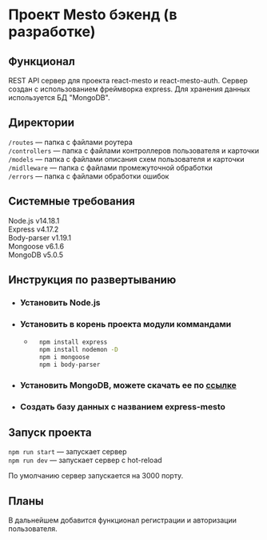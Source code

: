 # Проект Mesto бэкенд (в разработке)

## Функционал
REST API сервер для проекта react-mesto и react-mesto-auth. Сервер создан с использованием фреймворка express. Для хранения данных используется БД "MongoDB".

## Директории

`/routes` — папка с файлами роутера  
`/controllers` — папка с файлами контроллеров пользователя и карточки   
`/models` — папка с файлами описания схем пользователя и карточки  
`/midlleware` — папка с файлами промежуточной обработки  
`/errors` — папка с файлами обработки ошибок

## Системные требования
Node.js v14.18.1  
Express v4.17.2  
Body-parser v1.19.1  
Mongoose v6.1.6  
MongoDB v5.0.5  

## Инструкция по развертыванию
* ### Установить Node.js
* ### Установить в корень проекта модули коммандами
    * ```bash
        npm install express  
        npm install nodemon -D  
        npm i mongoose  
        npm i body-parser  
      ```
* ### Установить MongoDB, можете скачать ее по [ссылке](https://www.mongodb.com/download-center/community?jmp=docs)
* ### Создать базу данных с названием express-mesto
    

## Запуск проекта

`npm run start` — запускает сервер   
`npm run dev` — запускает сервер с hot-reload

По умолчанию сервер запускается на 3000 порту.

## Планы
В дальнейшем добавится функционал регистрации и авторизации пользователя.

